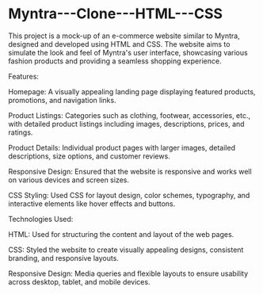 # Myntra---Clone---HTML---CSS

This project is a mock-up of an e-commerce website similar to Myntra,
designed and developed using HTML and CSS. The website aims to simulate 
the look and feel of Myntra's user interface, showcasing various fashion 
products and providing a seamless shopping experience.

Features:

Homepage: A visually appealing landing page displaying featured products, promotions, and navigation links.

Product Listings: Categories such as clothing, footwear, accessories, etc., with detailed product listings including images, 
descriptions, prices, and ratings.

Product Details: Individual product pages with larger images, detailed descriptions, size options, and customer reviews.

Responsive Design: Ensured that the website is responsive and works well on various devices and screen sizes.

CSS Styling: Used CSS for layout design, color schemes, typography, and interactive elements like hover effects and buttons.

Technologies Used:

HTML: Used for structuring the content and layout of the web pages.

CSS: Styled the website to create visually appealing designs, consistent branding, and responsive layouts.

Responsive Design: Media queries and flexible layouts to ensure usability across desktop, tablet, and mobile devices.

